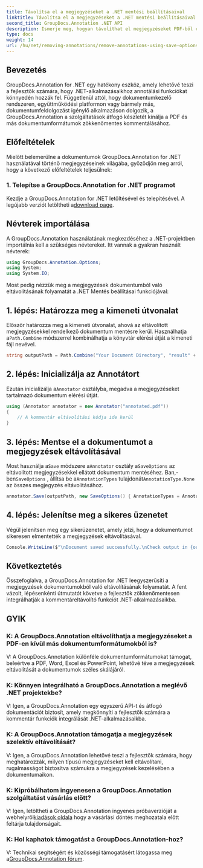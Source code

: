 ```yaml
---
title: Távolítsa el a megjegyzéseket a .NET mentési beállításaival
linktitle: Távolítsa el a megjegyzéseket a .NET mentési beállításaival
second_title: GroupDocs.Annotation .NET API
description: Ismerje meg, hogyan távolíthat el megjegyzéseket PDF-ből és más .NET-dokumentumokból a GroupDocs.Annotation segítségével. Útmutató lépésről lépésre kódpéldákkal.
type: docs
weight: 14
url: /hu/net/removing-annotations/remove-annotations-using-save-options/
---
```

## Bevezetés

GroupDocs.Annotation for .NET egy hatékony eszköz, amely lehetővé teszi a fejlesztők számára, hogy .NET-alkalmazásaikhoz annotálási funkciókat könnyedén hozzák fel. Függetlenül attól, hogy dokumentumkezelő rendszeren, együttműködési platformon vagy bármely más, dokumentumfeldolgozást igénylő alkalmazáson dolgozik, a GroupDocs.Annotation a szolgáltatások átfogó készletét kínálja a PDF és más dokumentumformátumok zökkenőmentes kommentálásához.

## Előfeltételek

Mielőtt belemerülne a dokumentumok GroupDocs.Annotation for .NET használatával történő megjegyzéseinek világába, győződjön meg arról, hogy a következő előfeltételek teljesülnek:

### 1. Telepítse a GroupDocs.Annotation for .NET programot

 Kezdje a GroupDocs.Annotation for .NET letöltésével és telepítésével. A legújabb verziót letöltheti a[download page](https://releases.groupdocs.com/annotation/net/).

## Névterek importálása

A GroupDocs.Annotation használatának megkezdéséhez a .NET-projektben importálnia kell a szükséges névtereket. Itt vannak a gyakran használt névterek:

```csharp
using GroupDocs.Annotation.Options;
using System;
using System.IO;
```


Most pedig nézzük meg a megjegyzések dokumentumból való eltávolításának folyamatát a .NET Mentés beállításai funkciójával:

## 1. lépés: Határozza meg a kimeneti útvonalat

Először határozza meg a kimeneti útvonalat, ahová az eltávolított megjegyzésekkel rendelkező dokumentum mentésre kerül. Használhatja a`Path.Combine` módszerrel kombinálhatja a könyvtár elérési útját a kimeneti fájl nevével.

```csharp
string outputPath = Path.Combine("Your Document Directory", "result" + Path.GetExtension("input.pdf"));
```

## 2. lépés: Inicializálja az Annotátort

 Ezután inicializálja a`Annotator` osztályba, megadva a megjegyzéseket tartalmazó dokumentum elérési útját.

```csharp
using (Annotator annotator = new Annotator("annotated.pdf"))
{
    // A kommentár eltávolítási kódja ide kerül
}
```

## 3. lépés: Mentse el a dokumentumot a megjegyzések eltávolításával

 Most használja a`Save` módszere a`Annotator` osztály a`SaveOptions` az eltávolított megjegyzésekkel ellátott dokumentum mentéséhez. Ban,-ben`SaveOptions` , állítsa be a`AnnotationTypes` tulajdonát`AnnotationType.None` az összes megjegyzés eltávolításához.

```csharp
annotator.Save(outputPath, new SaveOptions() { AnnotationTypes = AnnotationType.None });
```

## 4. lépés: Jelenítse meg a sikeres üzenetet

Végül jelenítsen meg egy sikerüzenetet, amely jelzi, hogy a dokumentumot sikeresen elmentették a megjegyzések eltávolításával.

```csharp
Console.WriteLine($"\nDocument saved successfully.\nCheck output in {outputPath}.");
```

## Következtetés

Összefoglalva, a GroupDocs.Annotation for .NET leegyszerűsíti a megjegyzések dokumentumokból való eltávolításának folyamatát. A fent vázolt, lépésenkénti útmutatót követve a fejlesztők zökkenőmentesen integrálhatják a kommentáreltávolító funkciót .NET-alkalmazásaikba.

## GYIK

### K: A GroupDocs.Annotation eltávolíthatja a megjegyzéseket a PDF-en kívül más dokumentumformátumokból is?

V: A GroupDocs.Annotation különféle dokumentumformátumokat támogat, beleértve a PDF, Word, Excel és PowerPoint, lehetővé téve a megjegyzések eltávolítását a dokumentumok széles skálájáról.

### K: Könnyen integrálható a GroupDocs.Annotation a meglévő .NET projektekbe?

V: Igen, a GroupDocs.Annotation egy egyszerű API-t és átfogó dokumentációt biztosít, amely megkönnyíti a fejlesztők számára a kommentár funkciók integrálását .NET-alkalmazásaikba.

### K: A GroupDocs.Annotation támogatja a megjegyzések szelektív eltávolítását?

V: Igen, a GroupDocs.Annotation lehetővé teszi a fejlesztők számára, hogy meghatározzák, milyen típusú megjegyzéseket kell eltávolítani, rugalmasságot biztosítva számukra a megjegyzések kezelésében a dokumentumaikon.

### K: Kipróbálhatom ingyenesen a GroupDocs.Annotation szolgáltatást vásárlás előtt?

 V: Igen, letöltheti a GroupDocs.Annotation ingyenes próbaverzióját a webhelyről[kiadások oldala](https://releases.groupdocs.com/) hogy a vásárlási döntés meghozatala előtt feltárja tulajdonságait.

### K: Hol kaphatok támogatást a GroupDocs.Annotation-hoz?

 V: Technikai segítségért és közösségi támogatásért látogassa meg a[GroupDocs.Annotation fórum](https://forum.groupdocs.com/c/annotation/10).